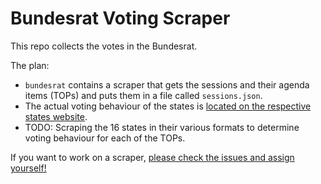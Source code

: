 # Bundesrat Voting Scraper

This repo collects the votes in the Bundesrat.

The plan:

- `bundesrat` contains a scraper that gets the sessions and their agenda items (TOPs) and puts them in a file called `sessions.json`.
- The actual voting behaviour of the states is [located on the respective states website](https://www.bundesrat.de/DE/plenum/abstimmung/abstimmung-node.html).
- TODO: Scraping the 16 states in their various formats to determine voting behaviour for each of the TOPs.

If you want to work on a scraper, [please check the issues and assign yourself!](https://github.com/okfde/bundesrat-scraper/issues/)
